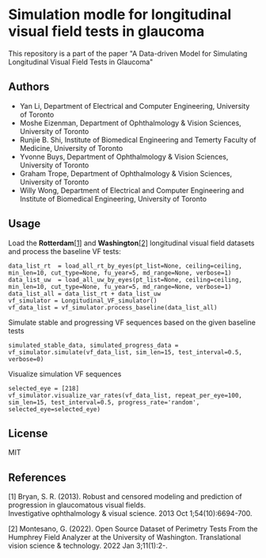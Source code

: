 # Simulation modle for longitudinal visual field tests in glaucoma
 This repository is a part of the paper "A Data-driven Model for Simulating Longitudinal Visual Field Tests in Glaucoma"


## Authors
  - Yan Li, Department of Electrical and Computer Engineering, University of Toronto
  - Moshe Eizenman, Department of Ophthalmology & Vision Sciences, University of Toronto
  - Runjie B. Shi, Institute of Biomedical Engineering and Temerty Faculty of Medicine, University of Toronto
  - Yvonne Buys, Department of Ophthalmology & Vision Sciences, University of Toronto
  - Graham Trope, Department of Ophthalmology & Vision Sciences, University of Toronto
  - Willy Wong, Department of Electrical and Computer Engineering and Institute of Biomedical Engineering, University of Toronto


## Usage
Load the **Rotterdam**[[1]](#1) and **Washington**[[2]](#2) longitudinal visual field datasets and process the baseline VF tests:
```
data_list_rt  = load_all_rt_by_eyes(pt_list=None, ceiling=ceiling, min_len=10, cut_type=None, fu_year=5, md_range=None, verbose=1)
data_list_uw  = load_all_uw_by_eyes(pt_list=None, ceiling=ceiling, min_len=10, cut_type=None, fu_year=5, md_range=None, verbose=1)
data_list_all = data_list_rt + data_list_uw
vf_simulator = Longitudinal_VF_simulator()
vf_data_list = vf_simulator.process_baseline(data_list_all)
```

Simulate stable and progressing VF sequences based on the given baseline tests
```
simulated_stable_data, simulated_progress_data = vf_simulator.simulate(vf_data_list, sim_len=15, test_interval=0.5, verbose=0)
```

Visualize simulation VF sequences
```
selected_eye = [218]
vf_simulator.visualize_var_rates(vf_data_list, repeat_per_eye=100, sim_len=15, test_interval=0.5, progress_rate='random', selected_eye=selected_eye) 
```

## License
MIT


## References
<a id="1">[1]</a> 
Bryan, S. R. (2013). Robust and censored modeling and prediction of progression in glaucomatous visual fields.  
Investigative ophthalmology & visual science. 2013 Oct 1;54(10):6694-700.

<a id="1">[2]</a> 
Montesano, G. (2022). Open Source Dataset of Perimetry Tests From the Humphrey Field Analyzer at the University of Washington.
Translational vision science & technology. 2022 Jan 3;11(1):2-.
